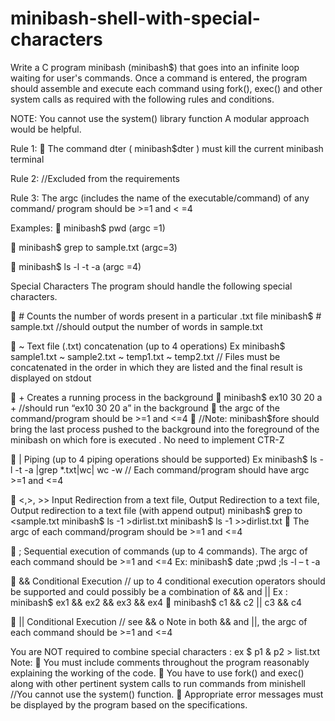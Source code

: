 # minibash-shell-with-special-characters

Write a C program minibash (minibash$) that goes into an infinite loop waiting for user's 
commands. Once a command is entered, the program should assemble and execute each 
command using fork(), exec() and other system calls as required with the following rules 
and conditions. 

NOTE: You cannot use the system() library function 
A modular approach would be helpful. 

Rule 1: 
 The command dter ( minibash$dter ) must kill the current minibash terminal 

Rule 2: //Excluded from the requirements 

Rule 3: The argc (includes the name of the executable/command) of any command/ 
program should be >=1 and < =4 

Examples: 
 minibash$ pwd (argc =1)

 minibash$ grep to sample.txt (argc=3)

 minibash$ ls -l -t -a (argc =4)

Special Characters 
The program should handle the following special characters. 

 # Counts the number of words present in a particular .txt file
minibash$ # sample.txt //should output the number of words in 
sample.txt

 ~ Text file (.txt) concatenation (up to 4 operations)
 Ex minibash$ sample1.txt ~ sample2.txt ~ temp1.txt ~ temp2.txt 
 // Files must be concatenated in the order in which they are listed and 
the final result is displayed on stdout 

 + Creates a running process in the background
 minibash$ ex10 30 20 a + //should run “ex10 30 20 a” in the 
background
 the argc of the command/program should be >=1 and <=4
 //Note: minibash$fore should bring the last process pushed to the 
background into the foreground of the minibash on which fore is 
executed . No need to implement CTR-Z

 | Piping (up to 4 piping operations should be supported)
 Ex minibash$ ls -l -t -a |grep *.txt|wc| wc -w 
 // Each command/program should have argc >=1 and <=4 
 
 <,>, >> Input Redirection from a text file, Output Redirection to a text file, Output 
redirection to a text file (with append output) 
 minibash$ grep to <sample.txt 
 minibash$ ls -1 >dirlist.txt 
minibash$ ls -1 >>dirlist.txt 
 The argc of each command/program should be >=1 and <=4 

 ; Sequential execution of commands (up to 4 commands). The argc of 
 each command should be >=1 and <=4 
 Ex: minibash$ date ;pwd ;ls -l – t -a 
 
 && Conditional Execution // up to 4 conditional execution operators should 
 be supported and could possibly be a combination of && and || 
 Ex : minibash$ ex1 && ex2 && ex3 && ex4 
 minibash$ c1 && c2 || c3 && c4 

 || Conditional Execution // see && 
o Note in both && and ||, the argc of each command should be >=1 and 
<=4 

You are NOT required to combine special characters : ex $ p1 & p2 > list.txt 
Note: 
 You must include comments throughout the program reasonably explaining the 
working of the code. 
 You have to use fork() and exec() along with other pertinent system calls to run 
commands from minishell //You cannot use the system() function. 
 Appropriate error messages must be displayed by the program based on the 
specifications. 
